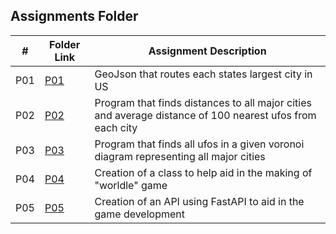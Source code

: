 ##  Assignments Folder

|   #   | Folder Link                                                                          | Assignment Description                                                                                   |
| :---: | ------------------------------------------------------------------------------------ | -------------------------------------------------------------------------------------------------------- |
| P01   | [P01](https://github.com/DakTheProgrammer/4553-Spatial-DS/tree/main/Assignments/P01) | GeoJson that routes each states largest city in US                                                       |
| P02   | [P02](https://github.com/DakTheProgrammer/4553-Spatial-DS/tree/main/Assignments/P02) | Program that finds distances to all major cities and average distance of 100 nearest ufos from each city |
| P03   | [P03](https://github.com/DakTheProgrammer/4553-Spatial-DS/tree/main/Assignments/P03) | Program that finds all ufos in a given voronoi diagram representing all major cities                     |
| P04   | [P04](https://github.com/DakTheProgrammer/4553-Spatial-DS/tree/main/Assignments/P04) | Creation of a class to help aid in the making of "worldle" game                                          |
| P05   | [P05](https://github.com/DakTheProgrammer/4553-Spatial-DS/tree/main/Assignments/P05) | Creation of an API using FastAPI to aid in the game development                                          |